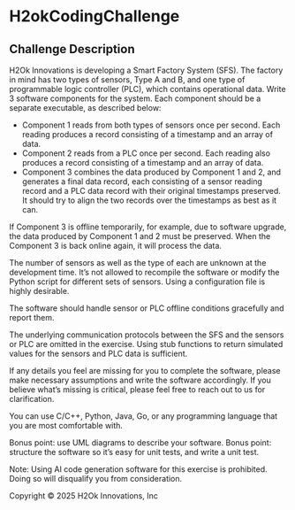 # H2okCodingChallenge

## Challenge Description

H2Ok Innovations is developing a Smart Factory System (SFS). The factory in mind has two
types of sensors, Type A and B, and one type of programmable logic controller (PLC), which
contains operational data. Write 3 software components for the system. Each component should
be a separate executable, as described below:

- Component 1 reads from both types of sensors once per second. Each reading
produces a record consisting of a timestamp and an array of data.
- Component 2 reads from a PLC once per second. Each reading also produces a record
consisting of a timestamp and an array of data.
- Component 3 combines the data produced by Component 1 and 2, and generates a final
data record, each consisting of a sensor reading record and a PLC data record with their
original timestamps preserved. It should try to align the two records over the timestamps
as best as it can.

If Component 3 is offline temporarily, for example, due to software upgrade, the data produced
by Component 1 and 2 must be preserved. When the Component 3 is back online again, it will
process the data.

The number of sensors as well as the type of each are unknown at the development time. It’s
not allowed to recompile the software or modify the Python script for different sets of sensors.
Using a configuration file is highly desirable.

The software should handle sensor or PLC offline conditions gracefully and report them.

The underlying communication protocols between the SFS and the sensors or PLC are omitted
in the exercise. Using stub functions to return simulated values for the sensors and PLC data is
sufficient.

If any details you feel are missing for you to complete the software, please make necessary
assumptions and write the software accordingly. If you believe what’s missing is critical, please
feel free to reach out to us for clarification.

You can use C/C++, Python, Java, Go, or any programming language that you are most
comfortable with.

Bonus point: use UML diagrams to describe your software.
Bonus point: structure the software so it’s easy for unit tests, and write a unit test.

Note: Using AI code generation software for this exercise is prohibited. Doing so will
disqualify you from consideration.

Copyright © 2025 H2Ok Innovations, Inc
